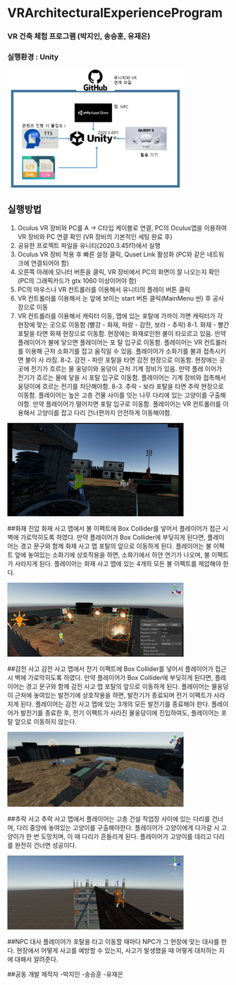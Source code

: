 # VRArchitecturalExperienceProgram

### VR 건축 체험 프로그램 (박지인, 송승훈, 유재은)

### 실행환경 : Unity

<img src="noname05.png" style="width:400px"></img>

## 실행방법
1. Oculus VR 장비와 PC를 A -> C타입 케이블로 연결, PC의 Oculus앱을 이용하여 VR 장비와 PC 연결 확인 (VR 장비의 기본적인 세팅 완료 
   후)
2. 공유한 프로젝트 파일을 유니티(2020.3.45f1)에서 실행
3. Oculus VR 장비 착용 후 빠른 설정 클릭, Quset Link 활성화 (PC와 같은 네트워크에 연결되어야 함)
4. 오른쪽 아래에 모니터 버튼을 클릭, VR 장비에서 PC의 화면이 잘 나오는지 확인 (PC의 그래픽카드가 gtx 1060 이상이어야 함)
5. PC의 마우스나 VR 컨트롤러를 이용해서 유니티의 플레이 버튼 클릭
6. VR 컨트롤러를 이용해서 눈 앞에 보이는 start 버튼 클릭(MainMenu 씬) 후 공사장으로 이동
7. VR 컨트롤러를 이용해서 캐릭터 이동, 맵에 있는 포탈에 가까이 가면 캐릭터가 각 현장에 맞는 곳으로 이동함 (빨강 - 화재, 파랑 - 감전, 
   보라 - 추락)
8-1. 화재 - 빨간 포탈을 타면 화재 현장으로 이동함. 현장에는 화재로인한 불이 타오르고 있음. 만약 플레이어가 불에 닿으면 플레이어는 포 
     탈 입구로 이동함. 플레이어는 VR 컨트롤러를 이용해 근처 소화기를 잡고 움직일 수 있음. 플레이어가 소화기를 불과 접촉시키면 불이 사 
     라짐.
8-2. 감전 - 파란 포탈을 타면 감전 현장으로 이동함. 현장에는 곳곳에 전기가 흐르는 물 웅덩이와 웅덩이 근처 기계 장비가 있음. 만약 플레 
     이어가 전기가 흐르는 물에 닿을 시 포탈 입구로 이동함. 플레이어는 기계 장비와 접촉해서 웅덩이에 흐르는 전기를 차단해야함.
8-3. 추락 - 보라 포탈을 타면 추락 현장으로 이동함. 플레이어는 높은 고층 건물 사이를 잇는 나무 다리에 있는 고양이를 구출해야함. 만약 
     플레이어가 떨어지면 포탈 입구로 이동함. 플레이어는 VR 컨트롤러를 이용해서 고양이를 잡고 다리 건너편까지 안전하게 이동해야함.
   
<img src="noname04.png" style="width:400px"></img>

##화재 진압
화재 사고 맵에서 불 이펙트에 Box Collider를 넣어서 플레이어가 접근 시 벽에 가로막히도록 하였다. 만약 플레이어가 Box Collider에 부딪히게 된다면, 플레이어는 경고 문구와 함께 화재 사고 맵 포탈의 앞으로 이동하게 된다.
플레이어는 불 이펙트 앞에 놓여있는 소화기에 상호작용을 하면, 소화기에서 하얀 연기가 나오며, 불 이펙트가 사라지게 된다. 플레이어는 화재 사고 맵에 있는 4개의 모든 불 이펙트를 제압해야 한다.

<img src="noname01.png" style="width:400px"></img>

 ##감전 사고
감전 사고 맵에서 전기 이펙트에 Box Collider를 넣어서 플레이어가 접근 시 벽에 가로막히도록 하였다. 만약 플레이어가 Box Collider에 부딪히게 된다면, 플레이어는 경고 문구와 함께 감전 사고 맵 포탈의 앞으로 이동하게 된다.
플레이어는 물웅덩이 근처에 놓여있는 발전기에 상호작용을 하면, 발전기가 종료되며 전기 이펙트가 사라지게 된다. 플레이어는 감전 사고 맵에 있는 3개의 모든 발전기를 종료해야 한다. 플레이어가 발전기를 종료한 후, 전기 이펙트가 사라진 물웅덩이에 진입하여도, 플레이어는 포탈 앞으로 이동하지 않는다.

<img src="noname02.png" style="width:400px"></img>

##추락 사고
추락 사고 맵에서 플레이어는 고층 건설 작업장 사이에 있는 다리를 건너며, 다리 중앙에 놓여있는 고양이를 구출해야한다. 플레이어가 고양이에게 다가갈 시 고양이가 한 번 도망치며, 이 때 다리가 흔들리게 된다. 플레이어가 고양이를 데리고 다리를 완전히 건너면 성공이다.

<img src="noname03.png" style="width:400px"></img>

##NPC 대사
플레이어가 포탈을 타고 이동할 때마다 NPC가 그 현장에 맞는 대사를 한다. 현장에서 어떻게 사고를 예방할 수 있는지, 사고가 발생했을 때 어떻게 대처하는 지에 대해서 알려준다.

##공동 개발 제작자
-박지인
-송승훈
-유재은
